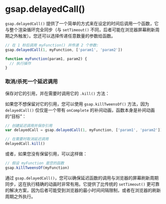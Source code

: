 # gsap.delayedCall()

`gsap.delayedCall()` 提供了一个简单的方式来在设定的时间后调用一个函数，它与整个渲染循环完全同步（与 `setTimeout()` 不同，后者可能在浏览器屏幕刷新周期之外触发）。您还可以选择传递任意数量的参数给函数。

```javascript
// 在 1 秒后调用 myFunction() 并传递 2 个参数:
gsap.delayedCall(1, myFunction, ['param1', 'param2'])

function myFunction(param1, param2) {
  // 执行操作
}
```

### 取消/杀死一个延迟调用

保存对它的引用，并在需要时调用它的 `.kill()` 方法：

如果您不想保留对它的引用，您可以使用 `gsap.killTweensOf()` 方法，因为 `delayedCall()` 仅仅是一个带有 `onComplete` 的补间动画，函数本身是补间动画的“目标”：

```javascript
// 创建延迟调用并保存引用
var delayedCall = gsap.delayedCall(1, myFunction, ['param1', 'param2'])

// 在需要时取消延迟调用
delayedCall.kill()
```

或者，如果您没有保留引用，可以这样做：

```javascript
// 假设 myFunction 是您的函数
gsap.killTweensOf(myFunction)
```

通过 `gsap.delayedCall()`，您可以确保延迟函数的调用与浏览器的屏幕刷新周期同步，这在执行精确的动画时非常有用。它提供了比传统的 `setTimeout()` 更可靠的解决方案，因为后者可能受到浏览器的最小时间间隔限制，或者在浏览器的刷新周期之外执行。
